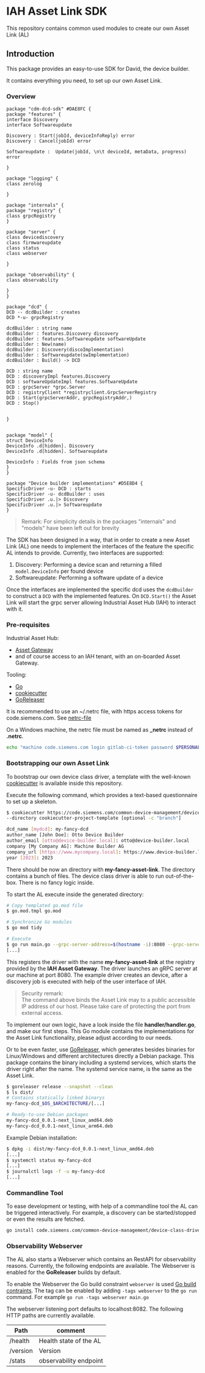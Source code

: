 # IAH Asset Link SDK

This repository contains common used modules to create our own
Asset Link (AL)

## Introduction

This package provides an easy-to-use SDK for David, the device builder.

It contains everything you need, to set up our own Asset Link.

### Overview

```plantuml
package "cdm-dcd-sdk" #DAE8FC {
package "features" {
interface Discovery
interface Softwareupdate

Discovery : Start(jobId, deviceInfoReply) error
Discovery : Cancel(jobId) error

Softwareupdate :  Update(jobId, \n\t deviceId, metaData, progress) error

}

package "logging" {
class zerolog

}

package "internals" {
package "registry" {
class grpcRegistry
}

package "server" {
class devicediscovery
class firmwareupdate
class status
class webserver

}

package "observability" {
class observability

}
}

package "dcd" {
DCD -- dcdBuilder : creates
DCD *-u- grpcRegistry

dcdBuilder : string name
dcdBuilder : features.Discovery discovery
dcdBuilder : features.Softwareupdate softwareUpdate
dcdBuilder : New(name)
dcdBuilder : Discovery(discoImplementation)
dcdBuilder : Softwareupdate(swImplementation)
dcdBuilder : Build() -> DCD

DCD : string name
DCD : discoveryImpl features.Discovery
DCD : softwareUpdateImpl features.SoftwareUpdate
DCD : grpcServer *grpc.Server
DCD : registryClient *registryclient.GrpcServerRegistry
DCD : Start(grpcServerAddr, grpcRegistryAddr,)
DCD : Stop()


}


package "model" {
struct DeviceInfo
DeviceInfo .d[hidden]. Discovery
DeviceInfo .d[hidden]. Softwareupdate

DeviceInfo : Fields from json schema
}
}

package "Device builder implementations" #D5E8D4 {
SpecificDriver -u- DCD : starts
SpecificDriver -u- dcdBuilder : uses
SpecificDriver .u.|> Discovery
SpecificDriver .u.|> Softwareupdate
}
```

> Remark:
> For simplicity details in the packages "internals" and "models" have been left out for brevity

The SDK has been designed in a way, that in order to create a new Asset Link (AL) one needs to implement
the interfaces of the feature the specific AL intends to provide. Currently, two interfaces are supported:

1. Discovery: Performing a device scan and returning a filled `model.DeviceInfo` per found device
2. Softwareupdate: Performing a software update of a device

Once the interfaces are implemented the specific dcd uses the `dcdBuilder` to construct a `DCD` with the implemented features.
On `DCD.Start()` the Asset Link will start the grpc server allowing Industrial Asset Hub (IAH) to interact with it.

### Pre-requisites

Industrial Asset Hub:

- [Asset Gateway](https://code.siemens.com/common-device-management/gateway/cdm-agent)
- and of course access to an IAH tenant, with an on-boarded Asset Gateway.

Tooling:

- [Go](https://go.dev/)
- [cookiecutter](https://github.com/cookiecutter/cookiecutter)
- [GoReleaser](https://goreleaser.com/)

It is recommended to use an ~/.netrc file, with https access tokens for code.siemens.com.
See [netrc-file](https://www.gnu.org/software/inetutils/manual/html_node/The-_002enetrc-file.html#:~:text=The%20.netrc%20file%20contains%20login%20and%20initialization%20information,be%20set%20using%20the%20environment%20variable%20NETRC%20.)

On a Windows machine, the netrc file must be named as **\_netrc** instead of **.netrc**.

```bash
echo "machine code.siemens.com login gitlab-ci-token password $PERSONAL_ACCCESS_TOKEN" >> ~/.netrc
```

### Bootstrapping our own Asset Link

To bootstrap our own device class driver, a template with the well-known
[cookiecutter](https://github.com/cookiecutter/cookiecutter/) is available inside this repository.

Execute the following command, which provides a text-based questionnaire to set up a skeleton.

```bash
$ cookiecutter https://code.siemens.com/common-device-management/device-class-drivers/cdm-dcd-sdk.git
--directory cookiecutter-project-template [optional -c "branch"]

dcd_name [mydcd]: my-fancy-dcd
author_name [John Doe]: Otto Device Builder
author_email [otto@device-builder.local]: otto@device-builder.local
company [My Company AG]: Machine Builder AG
company_url [https://www.mycompany.local]: https://www.device-builder.local
year [2023]: 2023
```

There should be now an directory with **my-fancy-asset-link**. The directory contains a bunch
of files. The device class driver is able to run out-of-the-box.
There is no fancy logic inside.

To start the AL execute inside the generated directory:

```bash
# Copy templated go.mod file
$ go.mod.tmpl go.mod

# Synchronize Go modules
$ go mod tidy

# Execute
$ go run main.go --grpc-server-address=$(hostname -i):8080 --grpc-server-endpoint-address --grpc-registry-address=localhost:50051
[...]
```

This registers the driver with the name **my-fancy-asset-link** at the registry provided by the **IAH Asset Gateway**.
The driver launches an gRPC server at our machine at port 8080. The example driver creates an device,
after a discovery job is executed with help of the user interface of IAH.

> Security remark:\
> The command above binds the Asset Link may to a public accessible IP address of our host. Please
> take care of protecting the port from external access.

To implement our own logic, have a look inside the file **handler/handler.go**, and make our first steps.
This Go module contains the implementations for the Asset Link functionality, please adjust according to our needs.

Or to be even faster, use [GoReleaser](https://goreleaser.com/), which generates besides binaries for Linux/Windows and
different architectures directly a Debian package. This package contains the binary including a systemd services,
which starts the driver right after the name. The systemd service name, is the same as the Asset Link.

```bash
$ goreleaser release --snapshot --clean
$ ls dist/
# Contains statically linked binarys
my-fancy-dcd_$OS_$ARCHITECTURE/[...]

# Ready-to-use Debian packages
my-fancy-dcd_0.0.1-next_linux_amd64.deb
my-fancy-dcd_0.0.1-next_linux_arm64.deb
```

Example Debian installation:

```bash
$ dpkg -i dist/my-fancy-dcd_0.0.1-next_linux_amd64.deb
[...]
$ systemctl status my-fancy-dcd
[...]
$ journalctl logs -f -u my-fancy-dcd
[...]
```

### Commandline Tool

To ease development or testing, with help of a commandline tool the AL can be triggered interactively. For
example, a discovery can be started/stopped or even the results are fetched.

```bash
go install code.siemens.com/common-device-management/device-class-drivers/cdm-dcd-sdk/cmd/dcd-ctl@main
```

### Observability Webserver

The AL also starts a Webserver which contains an RestAPI for observability reasons.
Currently, the following endpoints are available. The Webserver is enabled
for the **GoReleaser** builds by default.

To enable the Webserver the Go build
constraint `webserver` is used [Go build contraints](https://pkg.go.dev/cmd/go#hdr-Build_constraints). The
tag can be enabled by adding `-tags webserver` to the `go run` command. For example `go run -tags webserver main.go`

The webserver listening port defaults to localhost:8082. The following
HTTP paths are currently available.

| Path     | comment                |
| -------- | ---------------------- |
| /health  | Health state of the AL |
| /version | Version                |
| /stats   | observability endpoint |
